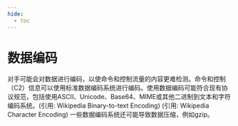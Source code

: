 ```yaml
---
hide:
  - toc
---
```


# 数据编码

对手可能会对数据进行编码，以使命令和控制流量的内容更难检测。命令和控制（C2）信息可以使用标准数据编码系统进行编码。使用数据编码可能符合现有协议规范，包括使用ASCII、Unicode、Base64、MIME或其他二进制到文本和字符编码系统。(引用: Wikipedia Binary-to-text Encoding) (引用: Wikipedia Character Encoding) 一些数据编码系统还可能导致数据压缩，例如gzip。
